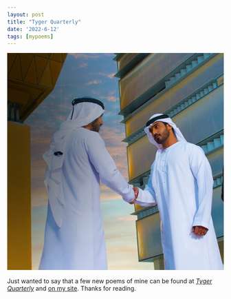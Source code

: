 ```yaml
---
layout: post
title: "Tyger Quarterly"
date: '2022-6-12'
tags: [mypoems]
---
```


![tyger](/assets/tyger.png)

Just wanted to say that a few new poems of mine can be found at <a href="https://tygerquarterly.com/Serena-Solin"><em>Tyger Quarterly</em></a> and <a href="https://errant-memory.net/squint.pdf">on my site</a>. Thanks for reading.